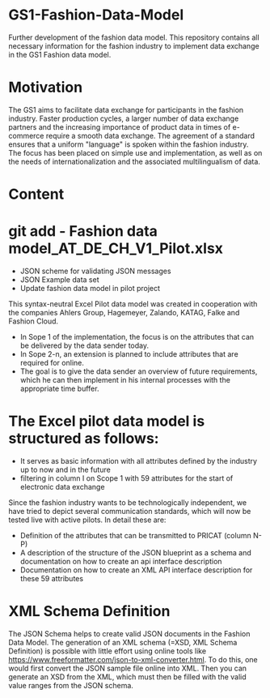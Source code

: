# GS1-Fashion-Data-Model
Further development of the fashion data model.
This repository contains all necessary information for the fashion industry to implement data exchange in the GS1 Fashion data model.
# Motivation
The GS1 aims to facilitate data exchange for participants in the fashion industry. Faster production cycles, a larger number of data exchange partners and the increasing importance of product data in times of e-commerce require a smooth data exchange. The agreement of a standard ensures that a uniform "language" is spoken within the fashion industry. The focus has been placed on simple use and implementation, as well as on the needs of internationalization and the associated multilingualism of data.
# Content
# git add - Fashion data model_AT_DE_CH_V1_Pilot.xlsx
- JSON scheme for validating JSON messages
- JSON Example data set
- Update fashion data model in pilot project

This syntax-neutral Excel Pilot data model was created in cooperation with the companies Ahlers Group, Hagemeyer, Zalando, KATAG, Falke and Fashion Cloud.
- In Sope 1 of the implementation, the focus is on the attributes that can be delivered by the data sender today.
- In Sope 2-n, an extension is planned to include attributes that are required for online.
- The goal is to give the data sender an overview of future requirements, which he can then implement in his internal processes with the appropriate time buffer.

# The Excel pilot data model is structured as follows:

- It serves as basic information with all attributes defined by the industry up to now and in the future
- filtering in column I on Scope 1 with 59 attributes for the start of electronic data exchange

Since the fashion industry wants to be technologically independent, we have tried to depict several communication standards, which will now be tested live with active pilots. In detail these are:

- Definition of the attributes that can be transmitted to PRICAT (column N-P)
- A description of the structure of the JSON blueprint as a schema and documentation on how to create an api interface description
- Documentation on how to create an XML API interface description for these 59 attributes

# XML Schema Definition

The JSON Schema helps to create valid JSON documents in the Fashion Data Model. The generation of an XML schema (=XSD, XML Schema Definition) is possible with little effort using online tools like https://www.freeformatter.com/json-to-xml-converter.html. To do this, one would first convert the JSON sample file online into XML. Then you can generate an XSD from the XML, which must then be filled with the valid value ranges from the JSON schema.

